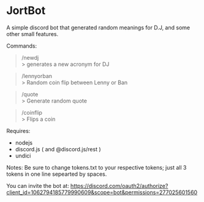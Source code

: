 # JortBot
A simple discord bot that generated random meanings for D.J, and some other small features.

Commands:
 > /newdj <br>
    > generates a new acronym for DJ
    
> /lennyorban <br>
    > Random coin flip between Lenny or Ban
    
> /quote <br>
    > Generate random quote

> /coinflip <br>
    > Flips a coin

Requires:
* nodejs
* discord.js ( and @discord.js/rest )
* undici

Notes:
Be sure to change tokens.txt to your respective tokens; just all 3 tokens in one line sepearted by spaces.

You can invite the bot at:
https://discord.com/oauth2/authorize?client_id=1062794185779990609&scope=bot&permissions=277025601560

